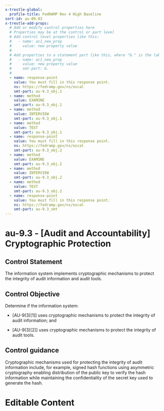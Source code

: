 ```yaml
---
x-trestle-global:
  profile-title: FedRAMP Rev 4 High Baseline
sort-id: au-09.03
x-trestle-add-props:
  # Add or modify control properties here
  # Properties may be at the control or part level
  # Add control level properties like this:
  #   - name: ac1_new_prop
  #     value: new property value
  #
  # Add properties to a statement part like this, where "b." is the label of the target statement part
  #   - name: ac1_new_prop
  #     value: new property value
  #     smt-part: b.
  #
  - name: response-point
    value: You must fill in this response point.
    ns: https://fedramp.gov/ns/oscal
    smt-part: au-9.3_obj.1
  - name: method
    value: EXAMINE
    smt-part: au-9.3_obj.1
  - name: method
    value: INTERVIEW
    smt-part: au-9.3_obj.1
  - name: method
    value: TEST
    smt-part: au-9.3_obj.1
  - name: response-point
    value: You must fill in this response point.
    ns: https://fedramp.gov/ns/oscal
    smt-part: au-9.3_obj.2
  - name: method
    value: EXAMINE
    smt-part: au-9.3_obj.2
  - name: method
    value: INTERVIEW
    smt-part: au-9.3_obj.2
  - name: method
    value: TEST
    smt-part: au-9.3_obj.2
  - name: response-point
    value: You must fill in this response point.
    ns: https://fedramp.gov/ns/oscal
    smt-part: au-9.3_smt
---
```


# au-9.3 - \[Audit and Accountability\] Cryptographic Protection

## Control Statement

The information system implements cryptographic mechanisms to protect the integrity of audit information and audit tools.

## Control Objective

Determine if the information system:

- \[AU-9(3)[1]\] uses cryptographic mechanisms to protect the integrity of audit information; and

- \[AU-9(3)[2]\] uses cryptographic mechanisms to protect the integrity of audit tools.

## Control guidance

Cryptographic mechanisms used for protecting the integrity of audit information include, for example, signed hash functions using asymmetric cryptography enabling distribution of the public key to verify the hash information while maintaining the confidentiality of the secret key used to generate the hash.

# Editable Content

<!-- Make additions and edits below -->
<!-- The above represents the contents of the control as received by the profile, prior to additions. -->
<!-- If the profile makes additions to the control, they will appear below. -->
<!-- The above markdown may not be edited but you may edit the content below, and/or introduce new additions to be made by the profile. -->
<!-- If there is a yaml header at the top, parameter values may be edited. Use --set-parameters to incorporate the changes during assembly. -->
<!-- The content here will then replace what is in the profile for this control, after running profile-assemble. -->
<!-- The added parts in the profile for this control are below.  You may edit them and/or add new ones. -->
<!-- Each addition must have a heading either of the form ## Control my_addition_name -->
<!-- or ## Part a. (where the a. refers to one of the control statement labels.) -->
<!-- "## Control" parts are new parts added after the statement part. -->
<!-- "## Part" parts are new parts added into the top-level statement part with that label. -->
<!-- Subparts may be added with nested hash levels of the form ### My Subpart Name -->
<!-- underneath the parent ## Control or ## Part being added -->
<!-- See https://ibm.github.io/compliance-trestle/tutorials/ssp_profile_catalog_authoring/ssp_profile_catalog_authoring for guidance. -->
